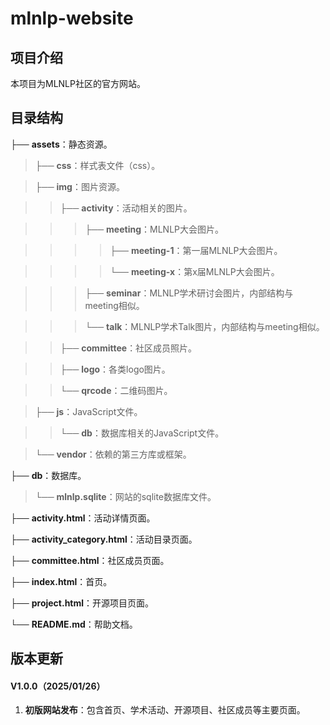 # mlnlp-website





## 项目介绍

本项目为MLNLP社区的官方网站。





## 目录结构

├──  **assets**：静态资源。

>├──  **css**：样式表文件（css）。

>├──  **img**：图片资源。

>>├──  **activity**：活动相关的图片。

>>>├──  **meeting**：MLNLP大会图片。

>>>>├──  **meeting-1**：第一届MLNLP大会图片。

>>>>└──  **meeting-x**：第x届MLNLP大会图片。

>>>├──  **seminar**：MLNLP学术研讨会图片，内部结构与meeting相似。

>>>└──  **talk**：MLNLP学术Talk图片，内部结构与meeting相似。

>>├──  **committee**：社区成员照片。

>>├──  **logo**：各类logo图片。

>>└──  **qrcode**：二维码图片。

>├──  **js**：JavaScript文件。

>>└──  **db**：数据库相关的JavaScript文件。

>└──  **vendor**：依赖的第三方库或框架。

├──  **db**：数据库。

>└── **mlnlp.sqlite**：网站的sqlite数据库文件。

├──  **activity.html**：活动详情页面。

├──  **activity_category.html**：活动目录页面。

├──  **committee.html**：社区成员页面。

├──  **index.html**：首页。

├──  **project.html**：开源项目页面。

└──  **README.md**：帮助文档。





## 版本更新

#### V1.0.0（2025/01/26）

1. **初版网站发布**：包含首页、学术活动、开源项目、社区成员等主要页面。

